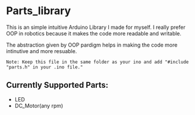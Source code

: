 # Parts_library
This is an simple intuitive Arduino Library I made for myself. I really prefer OOP in robotics because it makes the code more readable and writable.

The abstraction given by OOP pardigm helps in making the code more intinutive and more resuable.

`Note: Keep this file in the same folder as your ino and add "#include "parts.h" in your .ino file."` 

## Currently Supported Parts:

 - LED
 - DC_Motor(any rpm)
